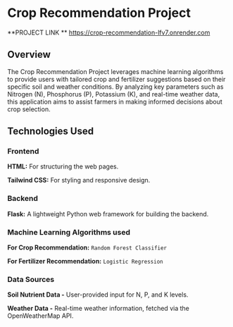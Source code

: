 # Crop Recommendation Project
**PROJECT LINK **  https://crop-recommendation-lfv7.onrender.com
## Overview
The Crop Recommendation Project leverages machine learning algorithms to provide users with tailored crop and fertilizer suggestions based on their specific soil and weather conditions. By analyzing key parameters such as Nitrogen (N), Phosphorus (P), Potassium (K), and real-time weather data, this application aims to assist farmers in making informed decisions about crop selection.
## Technologies Used
### Frontend
**HTML:** For structuring the web pages.

**Tailwind CSS:** For styling and responsive design.
### Backend
**Flask:** A lightweight Python web framework for building the backend.
### Machine Learning Algorithms used
**For Crop Recommendation:** `Random Forest Classifier`

**For Fertilizer Recommendation:** `Logistic Regression`

### Data Sources
**Soil Nutrient Data -** User-provided input for N, P, and K levels.

**Weather Data -** Real-time weather information, fetched via the OpenWeatherMap API.